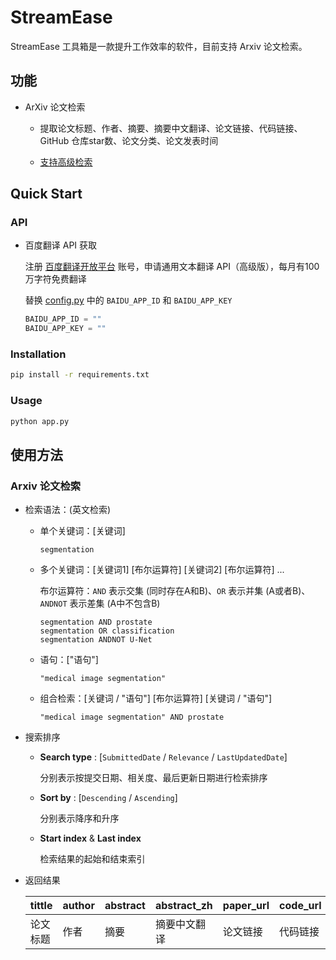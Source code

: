 # StreamEase

StreamEase 工具箱是一款提升工作效率的软件，目前支持 Arxiv 论文检索。

## 功能

- ArXiv 论文检索

    - 提取论文标题、作者、摘要、摘要中文翻译、论文链接、代码链接、GitHub 仓库star数、论文分类、论文发表时间
    
    - [支持高级检索](https://info.arxiv.org/help/api/user-manual.html)

## Quick Start

### API

- 百度翻译 API 获取

    注册 [百度翻译开放平台](https://api.fanyi.baidu.com/) 账号，申请通用文本翻译 API（高级版），每月有100万字符免费翻译
    
    替换 [config.py](./config.py) 中的 `BAIDU_APP_ID` 和 `BAIDU_APP_KEY`
    
    ```python
    BAIDU_APP_ID = ""
    BAIDU_APP_KEY = ""
    ```

### Installation

```bash
pip install -r requirements.txt
```

### Usage

```bash
python app.py
```

## 使用方法

### Arxiv 论文检索

- 检索语法：(英文检索)

    - 单个关键词：[关键词]

        ```
        segmentation
        ```

    - 多个关键词：[关键词1] [布尔运算符] [关键词2] [布尔运算符] ...
    
        布尔运算符：`AND` 表示交集 (同时存在A和B)、`OR` 表示并集 (A或者B)、`ANDNOT` 表示差集 (A中不包含B)

        ```
        segmentation AND prostate
        segmentation OR classification
        segmentation ANDNOT U-Net
        ```

    - 语句：["语句"]

        ```
        "medical image segmentation"
        ```

    - 组合检索：[关键词 / "语句"] [布尔运算符] [关键词 / "语句"]

        ```
        "medical image segmentation" AND prostate
        ```

- 搜索排序

    - **Search type** : [`SubmittedDate` / `Relevance` / `LastUpdatedDate`]
        
        分别表示按提交日期、相关度、最后更新日期进行检索排序
    
    - **Sort by** : [`Descending` / `Ascending`]
        
        分别表示降序和升序
    
    - **Start index** & **Last index**

        检索结果的起始和结束索引

- 返回结果

    |tittle|author|abstract|abstract_zh|paper_url|code_url|code_stars|categories|publish_time|
    |------|------|--------|-----------|---------|--------|----------|----------|------------|
    |论文标题|作者|摘要|摘要中文翻译|论文链接|代码链接|GitHub仓库star数|论文分类|论文发表时间|
